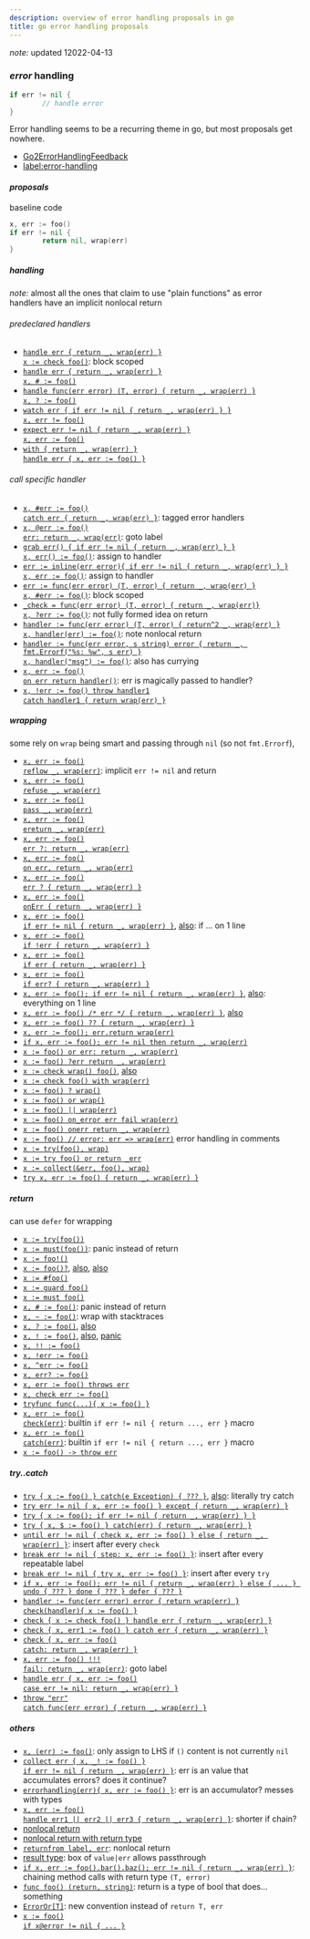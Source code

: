 ```yaml
---
description: overview of error handling proposals in go
title: go error handling proposals
---
```


_note:_ updated 12022-04-13

### _error_ handling

```go
if err != nil {
        // handle error
}
```

Error handling seems to be a recurring theme in go,
but most proposals get nowhere.

- [Go2ErrorHandlingFeedback](https://github.com/golang/go/wiki/Go2ErrorHandlingFeedback)
- [label:error-handling](https://github.com/golang/go/issues?q=is%3Aissue+label%3Aerror-handling)

#### _proposals_

baseline code

```go
x, err := foo()
if err != nil {
        return nil, wrap(err)
}
```

##### _handling_

_note:_ almost all the ones that claim to use "plain functions" as error handlers have an implicit nonlocal return

###### _predeclared_ handlers

- [`handle err { return _, wrap(err) }`<br>`x := check foo()`](https://go.googlesource.com/proposal/+/master/design/go2draft-error-handling.md): block scoped
- [`handle err { return _, wrap(err) }`<br>`x, # := foo()`](https://gist.github.com/oktalz/f04f36a3c2f61af22c7a6e06095d18eb)
- [`handle func(err error) (T, error) { return _, wrap(err) }`<br>`x, ? := foo()`](https://github.com/rockmenjack/go-2-proposals/blob/master/error_handling.md)
- [`watch err { if err != nil { return _, wrap(err) } }`<br>`x, err != foo()`](https://github.com/golang/go/issues/40821)
- [`expect err != nil { return _, wrap(err) }`<br>`x, err := foo()`](https://github.com/golang/go/issues/32804)
- [`with { return _, wrap(err) }`<br>`handle err { x, err := foo() }`](https://github.com/golang/go/issues/32795)

###### _call_ specific handler

- [`x, #err := foo()`<br>`catch err { return _, wrap(err) }`](https://github.com/golang/go/issues/27519): tagged error handlers
- [`x, @err := foo()`<br>`err: return _, wrap(err)`](https://gist.github.com/dpremus/3b141157e7e47418ca6ccb1fc0210fc7): goto label
- [`grab err() { if err != nil { return _, wrap(err) } }`<br>`x, err() := foo()`](https://didenko.github.io/grab/grab_worth_it_0.1.1.html#12): assign to handler
- [`err := inline(err error){ if err != nil { return _, wrap(err) } }`<br>`x, err := foo()`](https://github.com/gooid/gonotes/blob/master/inline_style_error_handle.md): assign to handler
- [`err := func(err error) (T, error) { return _, wrap(err) }`<br>`x, #err := foo()`](https://gist.github.com/the-gigi/3c1acfc521d7991309eec140f40ccc2b): block scoped
- [`_check = func(err error) (T, error) { return _, wrap(err)}`<br>`x, ?err := foo()`](https://gist.github.com/8lall0/cb43e1fa4aae42bc709b138bda02284e): not fully formed idea on return
- [`handler := func(err error) (T, error) { return^2 _, wrap(err) }`<br>`x, handler(err) := foo()`](https://github.com/golang/go/issues/32473): note nonlocal return
- [`handler := func(err error, s string) error { return _, fmt.Errorf("%s: %w", s err) }`<br>`x, handler("msg") := foo()`](https://github.com/golang/go/issues/43644): also has currying
- [`x, err := foo()`<br>`on err return handler()`](https://github.com/golang/go/issues/48855): err is magically passed to handler?
- [`x, !err := foo() throw handler1`<br>`catch handler1 { return wrap(err) }`](https://github.com/golang/go/issues/48896)

##### _wrapping_

some rely on `wrap` being smart and passing through `nil` (so not `fmt.Errorf`),

- [`x, err := foo()`<br>`reflow _, wrap(err)`](https://github.com/golang/go/issues/21146): implicit `err != nil` and return
- [`x, err := foo()`<br>`refuse _, wrap(err)`](https://gist.github.com/alexhornbake/6a4c1c6a0f2a063da6dda1bf6ec0f5f3)
- [`x, err := foo()`<br>`pass _, wrap(err)`](https://github.com/golang/go/issues/37141)
- [`x, err := foo()`<br>`ereturn _, wrap(err)`](https://github.com/golang/go/issues/38349)
- [`x, err := foo()`<br>`err ?: return _, wrap(err)`](https://github.com/golang/go/issues/32946)
- [`x, err := foo()`<br>`on err, return _, wrap(err)`](https://github.com/golang/go/issues/32611)
- [`x, err := foo()`<br>`err ? { return _, wrap(err) }`](https://github.com/golang/go/issues/33067)
- [`x, err := foo()`<br>`onErr { return _, wrap(err) }`](https://github.com/golang/go/issues/32946)
- [`x, err := foo()`<br>`if err != nil { return _, wrap(err) }`](https://github.com/golang/go/issues/33113), [also](https://github.com/golang/go/issues/27135): if ... on 1 line
- [`x, err := foo()`<br>`if !err { return _, wrap(err) }`](https://gist.github.com/fedir/50158bc351b43378b829948290102470)
- [`x, err := foo()`<br>`if err { return _, wrap(err) }`](https://github.com/golang/go/issues/26712)
- [`x, err := foo()`<br>`if err? { return _, wrap(err) }`](https://github.com/golang/go/issues/32845)
- [`x, err := foo(); if err != nil { return _, wrap(err) }`](https://gist.github.com/jozef-slezak/93a7d9d3d18d3fce3f8c3990c031f8d0), [also](https://github.com/golang/go/issues/27450): everything on 1 line
- [`x, err := foo() /* err */ { return _, wrap(err) }`](https://github.com/gooid/gonotes/blob/master/inline_style_error_handle.md), [also](https://github.com/golang/go/issues/41908)
- [`x, err := foo() ?? { return _, wrap(err) }`](https://github.com/golang/go/issues/37243)
- [`x, err := foo(); err.return wrap(err)`](https://github.com/golang/go/issues/39372)
- [`if x, err := foo(); err != nil then return _, wrap(err)`](https://github.com/golang/go/issues/46717)
- [`x := foo() or err: return _, wrap(err)`](https://github.com/golang/go/issues/33029)
- [`x := foo() ?err return _, wrap(err)`](https://github.com/golang/go/issues/33074)
- [`x := check wrap() foo()`](https://gist.github.com/jozef-slezak/93a7d9d3d18d3fce3f8c3990c031f8d0), [also](https://gist.github.com/morikuni/bbe4b2b0384507b42e6a79d4eca5fc61)
- [`x := check foo() with wrap(err)`](https://github.com/golang/go/issues/49091)
- [`x := foo() ? wrap()`](https://gist.github.com/gregwebs/02479eeef8082cd199d9e6461cd1dab3)
- [`x := foo() or wrap()`](https://github.com/golang/go/issues/36338)
- [`x := foo() || wrap(err)`](https://github.com/golang/go/issues/21161)
- [`x := foo() on_error err fail wrap(err)`](https://medium.com/@peter.gtz/thinking-about-new-ways-of-error-handling-in-go-2-e56d116952f1)
- [`x := foo() onerr return _, wrap(err)`](https://github.com/golang/go/issues/32848)
- [`x := foo() // error: err => wrap(err)`](https://github.com/golang/go/issues/47934) error handling in comments
- [`x := try(foo(), wrap)`](https://github.com/golang/go/issues/32853)
- [`x := try foo() or return _err`](https://github.com/golang/go/issues/52175)
- [`x := collect(&err, foo(), wrap)`](https://github.com/golang/go/issues/32880)
- [`try x, err := foo() { return _, wrap(err) }`](https://github.com/golang/go/issues/39890)

##### _return_

can use `defer` for wrapping

- [`x := try(foo())`](https://go.googlesource.com/proposal/+/master/design/32437-try-builtin.md)
- [`x := must(foo())`](https://github.com/golang/go/issues/32219): panic instead of return
- [`x := foo!()`](https://github.com/golang/go/issues/21155)
- [`x := foo()?`](https://gist.github.com/yaxinlx/1e013fec0e3c2469f97074dbf5d2e2c0), [also](https://github.com/golang/go/issues/39451), [also](https://github.com/golang/go/issues/51146)
- [`x := #foo()`](https://github.com/golang/go/issues/18721)
- [`x := guard foo()`](https://github.com/golang/go/issues/31442)
- [`x := must foo()`](https://gist.github.com/VictoriaRaymond/d70663a6ec6cdc59816b8806dccf7826)
- [`x, # := foo()`](https://github.com/golang/go/issues/22122): panic instead of return
- [`x, ~ := foo()`](https://github.com/golang/go/issues/50207): wrap with stacktraces
- [`x, ? := foo()`](https://github.com/golang/go/issues/42214), [also](https://github.com/golang/go/issues/32601)
- [`x, ! := foo()`](https://gist.github.com/lldld/bf93ca94c24f172e95baf8c123427ace), [also](https://github.com/golang/go/issues/33150), [panic](https://github.com/golang/go/issues/35644)
- [`x, !! := foo()`](https://github.com/golang/go/issues/32884)
- [`x, !err := foo()`](https://github.com/golang/go/issues/14066)
- [`x, ^err := foo()`](https://github.com/golang/go/issues/42318)
- [`x, err? := foo()`](https://github.com/golang/go/issues/36390)
- [`x, err := foo() throws err`](https://github.com/golang/go/issues/32852)
- [`x, check err := foo()`](https://github.com/golang/go/issues/46655)
- [`tryfunc func(...){ x := foo() }`](https://github.com/golang/go/issues/32964)
- [`x, err := foo()`<br>`check(err)`](https://github.com/golang/go/issues/33233): builtin `if err != nil { return ..., err }` macro
- [`x, err := foo()`<br>`catch(err)`](https://github.com/golang/go/issues/32811): builtin `if err != nil { return ..., err }` macro
- [`x := foo() -> throw err`](https://github.com/golang/go/issues/51415)

##### _try..catch_

- [`try { x := foo() } catch(e Exception) { ??? }`](https://www.netroby.com/view/3910), [also](https://github.com/golang/go/issues/43777): literally try catch
- [`try err != nil { x, err := foo() } except { return _, wrap(err) }`](https://github.com/golang/go/issues/33387)
- [`try { x := foo(); if err != nil { return _, wrap(err) } }`](https://github.com/golang/go/issues/35179)
- [`try { x, $ := foo() } catch(err) { return _, wrap(err) }`](https://github.com/golang/go/issues/46433)
- [`until err != nil { check x, err := foo() } else { return _, wrap(err) }`](https://gist.github.com/coquebg/afe44e410f883a313dc849da3e1ff34c): insert after every `check`
- [`break err != nil { step: x, err := foo() }`](https://github.com/golang/go/issues/27075): insert after every repeatable label
- [`break err != nil { try x, err := foo() }`](https://github.com/golang/go/issues/27075): insert after every `try`
- [`if x, err := foo(); err != nil { return _, wrap(err) } else { ... } undo { ??? } done { ??? } defer { ??? }`](https://gist.github.com/jansemmelink/235228a0fb56d0eeba8085ab5f8178f3)
- [`handler := func(err error) error { return wrap(err) }`<br>`check(handler){ x := foo() }`](https://devmethodologies.blogspot.com/2018/10/go-error-handling-using-closures.html)
- [`check { x := check foo() } handle err { return _, wrap(err) }`](https://gist.github.com/mathieudevos/2bdae70596aca711e50d1f2ff6d7b7cb)
- [`check { x, err1 := foo() } catch err { return _, wrap(err) }`](https://gist.github.com/eau-de-la-seine/9e2e74d6369aef4a76aa50976e34de6d)
- [`check { x, err := foo()`<br>`catch: return _, wrap(err) }`](https://github.com/golang/go/issues/32968)
- [`x, err := foo() !!!`<br>`fail: return _, wrap(err)`](https://github.com/golang/go/issues/34140): goto label
- [`handle err { x, err := foo()`<br>`case err != nil: return _, wrap(err) }`](https://github.com/golang/go/issues/35086)
- [`throw "err"`<br>`catch func(err error) { return _, wrap(err) }`]()

##### _others_

- [`x, (err) := foo()`](https://github.com/golang/go/issues/21732): only assign to LHS if `()` content is not currently `nil`
- [`collect err { x, _! := foo() }`<br>`if err != nil { return _, wrap(err) }`](https://github.com/golang/go/issues/25626): err is an value that accumulates errors? does it continue?
- [`errorhandling(err){ x, err := foo() }`](https://github.com/Konstantin8105/Go2ErrorTree): err is an accumulator? messes with types
- [`x, err := foo()`<br>`handle err1 || err2 || err3 { return _, wrap(err) }`](https://gist.github.com/Kiura/4826db047e22b7720d378ac9ac642027): shorter if chain?
- [nonlocal return](https://github.com/golang/go/issues/35093)
- [nonlocal return with return type](https://github.com/golang/go/issues/42811)
- [`returnfrom label, err`](https://gist.github.com/spakin/86ea86ca48aefc78b672636914f4fc23): nonlocal return
- [result type](https://github.com/golang/go/issues/19991): box of `value|err` allows passthrough
- [`if x, err := foo().bar().baz(); err != nil { return _, wrap(err) }`](https://github.com/golang/go/issues/44928): chaining method calls with return type `(T, error)`
- [`func foo() (return, string)`](https://github.com/golang/go/issues/42811): return is a type of bool that does... something
- [`ErrorOr[T]`](https://github.com/golang/go/issues/51931): new convention instead of `return T, err`
- [`x := foo()`<br>`if x@error != nil { ... }`](https://gist.github.com/Space-Tide/e96284861434b46c6c730f9c73024373)
